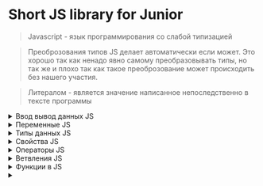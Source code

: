 # Short JS library for Junior
> Javascript - язык программирования со слабой типизацией

> Преоброзования типов JS делает автоматически если может. Это хорошо так как ненадо явно самому преобразовывать типы, но так же и плохо так как такое преоброзование может происходить без нашего участия.

> Литералом - является значение написанное непоследственно в тексте программы

<details close>
<summary>Ввод вывод данных JS</summary>

## Ввод данных
```javascript
// ввод данных в сообщение на странице
let myName = prompt('enter text');
alert(myName);

// prompt всегда возвращает строку, для того чтобы получить число если это возможно, необходимо использовать явное преоброзование
let myName = Number(prompt('enter text'));
alert(myName);
```

## Вывод данных
```javascript
const name = prompt('enter the Name: ');
alert(name); - всплывающее сообщение браузера, ничего не возвращает: => undefind

console.log(name); - строка будет выведена в консоли браузера, возвращает результат, строка. Если ничего не ввели, будет пустая строка. Если нажали отмену то возвращается null

document.write('text'); - выводит информацию по умолчанию в тег body. Можно управлять данными и вствлять в код различныыйй текс и теги.

document.write('<h1>text</h1>'); - выводим в body тег h1 с текстом.
```

## Выражение
```javascript
document.write(`выводим текст ${переменная / выражение}`); - ${} - можно использовать для арифметических выражений и подстановки переменных.
```

## Строгий режим 
```javascript
Переменная создана без ключевого слова (let, const), тем самым так как она находится в глобальном объекте window, переменная будет доступна из любой части программы. Тем самым в нее могут быть заложены ошибки которые отловить сложно.

a = 'hello';
alert(a) => 'hello';

для решения этого вопроса используют строгий режим, он не позволит создать переменную без ключевого слова. Будет находится на уровне скрипта, так же достпуна почти отвосюду.

"<use strict>";
a = 'hello' 
alert(a); => ERROR! a is not defined;
```
</details>

<details close>
<summary>Переменные JS</summary>

## Переменная, созданние
```javascript
// объявление переменной должно быть выше использования, либо сразу присвоить null
// создать перменную, название, присвоение(=) значение
const name = 1; 
console.log(name);
```

## Поднятие переменной
```javascript
// При такой записи будет ошибка, переменная не объявлена
console.log(a); 

// при такой записи, код прочитается весь, и JS поднимет переменную выше
console.log(a);
var a = 'hello';
console.log(a);

// код станет такой
var = a;
console.log(a); // undefined
a = 'hello';
console.log(a); // hello

// при использовании let так сделать не выйдет, let более строго реагирует, он не сможет получить оступ к переменной, необходимо сначала объявить переменную и что-то записать, например null
```
```javascript
// будет ошибка в коде ниже, обязательно надо присвоить значение. 
const a; 
console.log(a);
```
```javascript
a();
function a() {
  // function declaration тоже поднимает переменную, и можно вызвать яункцию выше самой функции
}

let a = function () {
  // function exprtion уже не позволит так сделать, вызов функции надо делать после ее объявления. 
}
```
</details>

<details close>
<summary>Типы данных JS</summary>

## Numbers
***Объявление переменных***
```javascript
const a = 5;
const b = 3.14;
const c = 16;
const res = 0;
```
***умножение***
```javascript
'Привет' * c => NaN;
любые арифметические действия с NaN дает только NaN
```
***деление***
```javascript
10 / 0 => Infinity;
a / b => 1.592356687898089;
```
***сложение / вычитание***
```javascript
a + c => 21;
res = a + b
res => 8.14
c - a => 11;
```
***Преобразование типов***
```javascript
const str = "66.25";
const str2 = "  66.2ррр5  ";
const str3 = "  66 .25  ";

преобразует в число если это возможно, недолжно быть пробелов или строк,
игнорирует отступы слева и справа, учитывают + и -
console.log(+str) => 66.25;
console.log(+str3) => NaN;
console.log(Number(str)) => 66.25;

Преобразует только то что может быть числом, на пробеле строке или точке остановится
console.log(Number.parseInt(str)) => 66;
console.log(Number.parseInt(str3)) => 66;
Преобразует только то что может быть числом, до строки
console.log(Number.parseFloat(str2)) => 66.2;

Функции конструкторы
String(true) => 'true';
String(356) => '356';
String(null) => 'null';
Number('4') => 4;
Number(true) => 1;
Number(true) => 0;
Boolean('') => false;
Boolean('любой текст') => true;
```
***неявное приведение типов***
JS язык с не строгой типизацией
```javascript
console.log(10 + 'hello') => '10hello';
console.log(10 + '6') => '106';
console.log('40' / '6') => 6.666666666666667;
если складываем или умножаем число в строке, то оно неявно преобразуется в число и производится операция.
```

***Округление***
```javascript
Math.round(-4.23) => 4;
Math.round(-4.63) => 5;

Math.floor(-4.23) => -5; - округление вниз
Math.ceil(4.004) => 5; - округление вверх
Math.trunc(-4.23) => -4; - отбрасывает дробную часть

в скобках указываем до скольки знаков после запятой округлить
получаем СТРОКУ
const num = 85.5555523232
num.toFixed(3) => '85.555';
```

## BigInt
***для вычисления большщих числе 2^53 степени***
```javascript
хранит только целые значения
556564846168461641861681616521351384461618n;
смешивать можно только с таким же числом, либо сделать преоброзование в Number
```
```javascript
34343435453445314352144534n + BigInt(65656);
Number(34343435453445314352144534n) + 65656;
5n / 2n = > 2n; - дробная часть отметается
```

## Boolean
```javascript
const a =  true;
const b = false;
```

## Null
это означает ***ничто***.
```javascript
let d = Null; - создаем переменную, а положить туда не знаем что, можно положить Null
d = 9;
```

## Undefind
она не присвается ни какой переменной
```javascript
let e; => Undefind
```
</details>

<details close>
<summary>Свойства JS</summary>

## typeof
> позволяет определить тип параметра (число, строка, объект). Оператор возвращает строку, содержащую тип ( 'number' , 'string' , 'object').

```javascript
const f = '5';
console.log(typeof f) => str;

!ошибка typeof
const j = null;
console.log(typeof j) => object;
это не так, должно быть таписано Null, это ошибка при разработке, оставили для обратной совместимости старых проектов.

const k = function () {};
console.log(typeof k) => function;
это тоже ошибка, нет такого типа данных, должно быть object
```
</details>

<details close>
<summary>Операторы JS</summary>

## Оператор Инкремент / Декремент
```javascript
m++ - пост инкремент / декремент (постфиксная форма)
// сначала в консоль вывеется 0, а потом m будет увеличено на 1
let m = 0;
let result = m++;
console.log(result);

++m - пред инкремент / декремент (префиксная форма)
// сначала m будет увеличено на 1 и выводим в консоль 
let m = 0;
let result = ++m;
console.log(result);
```
## Арифметические действия
```javascript
console.log(6 + 4) => 10;
console.log(6 - 4) => 2;
console.log(6 * 4) => 24;
console.log(6 / 4) => 10;
console.log(6 ** 4) => 10; - возведения в степень
console.log(6 % 4) => 2; - остаток от деления, сколько раз 4 посеститься в 6, остаток это и есть ответ 
```
## Присваивание
```javascript
const m = 1;
m += 2 ===> m = m + 2; 
console.log(m) => 3;
```

## Копирование переменной
переменные в таком случае будут храниться в разных ячейках памяти, они разные
```javascript
const sum = 3 + 2;
const sum2 = sum; 
console.log(sum2) => 5;
```

## Конкатенация
```javascript
console.log('m' + 'f') => 'mf';
console.log('1' + '1') => '11';
console.log('1' + 1) => '11';
console.log(1 + 1) => 2;
```

## Сравнения
```javascript
console.log(5 > 4) => true;
console.log(5 >= 5) => true;
console.log(5 < 5) => false;
console.log(5 == '5') => true; - JS сам превратит строку в число и сравнит
console.log(5 === '5') => false; - JS смотрит на тип данных и не преобразовывает их
console.log(5 != '5') => false;
console.log(5 !== '5') => true;

Проверка что число не NaN, используем метод
isNaN(num) => true or false
```

## Приоритет операции 
```javascript
console.log(6 + 5 * 2) => 16;
console.log((6 + 5) * 2) => 13;
кроме приоритетов операции, существует еще ассациотивность, кто чи то бертся первым для вычисления
```
</details>

<details close>
<summary>Ветвления JS</summary>

## Полная форма ветвления if / else
```javascript
const data = 100;
// если в скобках TRUE то заходим в цикл if, в противном случае заходим в else
if (data > 0) {
    console.log(`Товаров в корзине: ${data}`)
} else {
    console.log(`Корзина пуста.`)
}
```

```javascript
const product = 'Яблоки';

if (product === 'Бананы') {
    console.log('Цена на бананы 50 руб.')
} else if (product === 'Манго') {
    console.log('Цена на манго 80 руб')
} else if (product === 'Яблоки') {
    console.log('Цена на Яблоки 40 руб')
} else {
    console.log('неизвестный фрукт')
}
// else необязательный
```
## Switch / case
```javascript
switch (product) {
    case 'Бананы': 
      console.log('Цена на бананы 50 руб.');
      break;
    case 'Манго': 
      console.log('Цена на манго 80 руб');
      break;
    case 'Яблоки':  
    case 'Груши': 
      console.log('Цена на Яблоки 40 руб');
      break;
    default: 
      console.log('неизвестный фрукт');
}
```
## Тернарный оператор
```javascript
// условие ? если верно (true) : если ложь (false)
data > 0
  ? console.log(`Товаров в корзине: ${data}`)
  : console.log(`Корзина пуста.`)
// Тернарный оператор ВОЗВРАЩАЕТ значения
```

## Логические операторы && и || 
```javascript
&& - оператор Логическое 'И'
// прерывается на первом ЛОЖНОМ значении
if (a > b && c === 10) {} => зайдем в if только если TRUE будет и слева и справа.

|| - оператор Логическое 'ИЛИ'
// прерывается на первом ПРАВДИВОМ значении, если ве значения были ложные возвращается последнее значение
if (a > b || c === 10) {} => зайдем в if достаточно если TRUE будет или слева или справа.
```

## Цикломатическая сложность
>  ***Цикломатическая сложность*** - структурная (или топологическая) мера сложности компьютерной программы. В основном говорит о том что нежелательно делать большое количество влжоенностей при вевлении, тоесть вкладывать друг в друга операторы if. 
</details>

<details close>
<summary>Функции в JS</summary>

> Названия функций выбирают осмысленно, из названия должно быть понятно что функция делает: getPrise, showData, createData

## Объявление функции
```javascript
fn();

function fn() {
  // function declaration, стандартное обЪявление
  // ; в конце после } не требуется
}

fn();
// вызывать функцию можно и до нее и после, она будет работать, так как JS создает ее зарание.
```

```javascript
// имя функции перед () отсутствует, так как ее имя записано в перемменной fn2
const fn2 = function () {
  // functon expression - функциональное выражение, это значит мы кладем функцию в переменную
  // требует установки ; после }
};

fn2();
// можно вызвать только после создания функции, так как мы обращаемся к переменной fn2
```
 ## Параметр по умолчанию
```javascript
// a = 100 указывается как значение по умоланию, если ничего не передать в функцию, то фунция выдаст 100
function fn(a = 100) {
  console.log(a)
}
```

## Возврат функции
```Javascript
```

## Функция - return
```javascript
Функция return завершает выполнение функции и выводит результат из функции.
```
## Примеры функций
> Функциями являются так же:
<br> alert();
<br> console.log();
<br> prompt();

> В функции работает принцип ***SOLID***, где
<br> ***S*** - прицип единой ответственности, функция должна выполнять только одну задачу.

```javascript
пример функции, ничего не возвращает:
function sayPrice() {
  console.log('Цена на бананы 50 руб.');
}
вызов функции:
sayPrice();
```
```javascript
пример функции, возвращает результат работы:
function getPrice() {
  const resut = 25 + 25;
  return result
  // return возвращает значение и завершает функцию
  // return так же может ничего не вернуть, а просто завершить работу функции
}
вызов функции:
const price = getPrice();
  console.log(`Цена ${price}`);
```
```javascript
пример функции, использзование АРГУМЕНТА функции:
const priceProduct = 25;
// при создании функции мы указываем параметр функции который
// она принимает и обрабатывает внутри себя
// параметр функции в ( ) создается локальная переменная price 
// локальная переменная существует пока работает функция
function getPrice(price) {
  const resut = price + 25;
  return result
}
вызов функции:
// аргумент функции не связан с переменными вне ее, может иметь любое имя
// аргумент функции передается в нее при вызове 
const price = getPrice(priceProduct);
  console.log(`Цена ${price}`);
```

## Стрелочные функции
данный тип функции всегда анонимный.
```javascript
// создаем перменную, в () при необходимости передаем ПАРАМЕТР, => заменяет RETURN
 const hello = () => 'hello';
//  но при использовании в стрелочной функции {} RETURN прописыать необходимо, иначе функция вернет undefined

 тоже самое в формате function declaration
 function hello() {
  return 'hello';
 }
```

## Выброс ошибок, проверка перед вычислением
в данном случае так же основана на понятии Цикломатической сложности ветвления.
```javascript
Пример функции которая возводит в квадрат
function getSquare(num) {
  if (num === '') {
    // throw new Error('You does not enter enything');
    alert('You does not enter enything');
    return;
  }
  if (num === null) {
    // throw new Error('You push canceled');
    alert('You push canceled');
    return;
  }
  // преобразовываем в число
  num = Number(num);
  if (isNaN(num)) {
    // throw new Error('You enter wrong value');
    alert('You enter wrong value');
    return;
  }
  return num * num;
}

// Вызов функции, с проверкой что в ответе есть именно число
const myNum = prompt('enterthe number');
const result = getSquare(myNum);
id (result != undefined) {
  alert(result);
}
```
</details>

<details close>
<summary> </summary>


</details>
